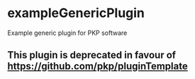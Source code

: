 exampleGenericPlugin
====================

Example generic plugin for PKP software

## This plugin is deprecated in favour of https://github.com/pkp/pluginTemplate
